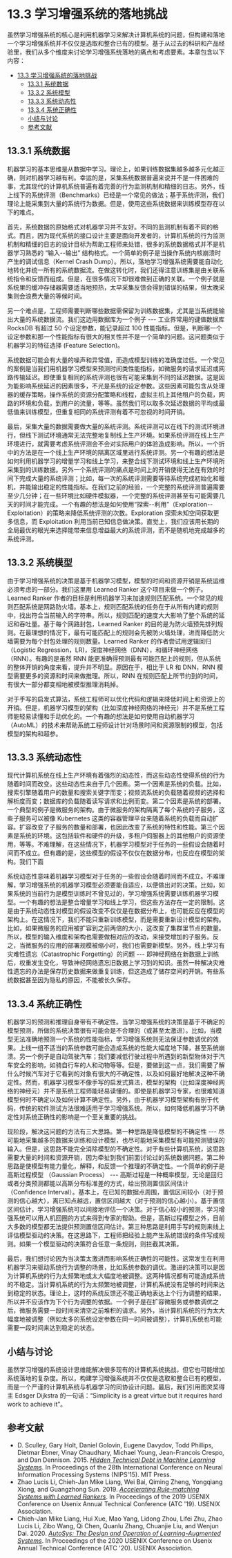 <!--Copyright © Microsoft Corporation. All rights reserved.
  适用于[License](https://github.com/microsoft/AI-System/blob/main/LICENSE)版权许可-->

# 13.3 学习增强系统的落地挑战

虽然学习增强系统的核心是利用机器学习来解决计算机系统的问题，但构建和落地一个学习增强系统并不仅仅是选取和整合已有的模型。基于从过去的科研和产品经验里，我们从多个维度来讨论学习增强系统落地的痛点和考虑要素。本章包含以下内容：

- [13.3 学习增强系统的落地挑战](#133-学习增强系统的落地挑战)
  - [13.3.1 系统数据](#1331-系统数据)
  - [13.3.2 系统模型](#1332-系统模型)
  - [13.3.3 系统动态性](#1333-系统动态性)
  - [13.3.4 系统正确性](#1334-系统正确性)
  - [小结与讨论](#小结与讨论)
  - [参考文献](#参考文献)

## 13.3.1 系统数据

机器学习的基本思维是从数据中学习。理论上，如果训练数据集越多越多元化越正确，则对机器学习越有利。幸运的是，采集系统数据普遍来说并不是一件困难的事，尤其现代的计算机系统普遍有着完善的行为监测机制和精细的日志。另外，线上线下的系统评测（Benchmarks）已经是一个常见的做法；基于系统评测，我们理论上能采集到大量的系统行为数据。但是，使用这些系统数据来训练模型存在以下的难点。

首先，系统数据的原始格式对机器学习并不友好。不同的监测机制有着不同的格式。而且，因为现代系统的接口设计主要是面向开发者的，计算机系统的行为监测机制和精细的日志的设计目标为帮助工程师来处错，很多的系统数据格式并不是机器学习熟悉的 “输入--输出” 结构格式。一个简单的例子是当操作系统内核崩溃时产生的调试信息（Kernel Crash Dump）。所以，落地学习增强系统需要能自动化地转化并统一所有的系统数据流。在做这转化时，我们还得注意训练集是由关联系统指令和反馈而组成。但是，在很多情况下却很难做到正确的关联。一个例子就是系统里的缓冲存储器需要适当地预热，太早采集反馈会得到错误的结果，但太晚采集则会浪费大量的等候时间。

另一个难点是，工程师需要判断哪些数据需保留为训练数据集，尤其是当系统能输出大量的系统数据流。我们这边用数据库为一个例子 --- 工业界常用的键值数据库 RocksDB 有超过 50 个设定参数，能记录超过 100 性能指标。但是，判断哪一个设定参数和那一个性能指标有很大的相关性并不是一个简单的问题。这问题类似于机器学习的特征选择 (Feature Selection)。

系统数据可能会有大量的噪声和异常值，而造成模型训练的准确度过低。一个常见的案例是当我们用机器学习模型来预测时间类性能指标，如微服务的请求延迟或网路传输延迟。即使重复相同的系统评测也很有可能采集到不同的延迟数据。这是因为能影响系统延迟的因素很多，不光是系统的设定参数。这些因素可能包含从处理器的缓存策略，操作系统的资源分配策略和线程，虚拟主机上其他租户的负载，网路的环境和负载，到用户的流量，等等。虽然我们可以取多次延迟数据的平均或最低值来训练模型，但重复相同的系统评测有着不可忽视的时间开销。

最后，采集大量的数据需要做大量的系统评测。系统评测可以在线下的测试环境进行，但线下测试环境通常无法完整地复制线上生产环境。如果系统评测在线上生产环境进行，就需要考虑系统评测会不会对实际用户的体验造成影响。所以，一个折中的方法是在一个线上生产环境的隔离区域里进行系统评测。另一个有趣的想法是如何利用机器学习的增量学习和线上学习，来整合线下测试环境和线上生产环境所采集到的训练数据。另外一个系统评测的痛点是时间上的开销使得无法在有效的时间下完成大量的系统评测；比如，每一次的系统评测需要等待系统完成初始化和暖机，并能输出稳定的性能指标。在我们之前的经验，一个完整的系统评测普遍需要至少几分钟；在一些环境比如硬件模拟器，一个完整的系统评测甚至有可能需要几天的时间才能完成。一个有趣的想法是如何使用“探索--利用”（Exploration--Exploitation）的策略来降低系统评测的次数。Exploration 探索未知空间获取更多信息，而 Exploitation 利用当前已知信息做决策。直觉上，我们应该用长期的全局最优的眼光来选择能带来信息增益最大的系统评测，而不是随机地完成越多的系统评测。

## 13.3.2 系统模型

由于学习增强系统的决策是基于机器学习模型，模型的时间和资源开销是系统运维必须考虑的一部分。我们这里用 Learned Ranker 这个项目来做一个例子。Learned Ranker 作者的目标是利用机器学习来加速规则匹配系统。一个常见的规则匹配系统是网路防火墙。基本上，规则匹配系统的任务在于从所有内建的规则中，找出符合当前输入的字符串。所以，规则匹配的速度大大影响了整个系统的延迟和吞吐量。基于每个网路封包，Learned Ranker 的目的是为防火墙预先排列规则。在最理想的情况下，最有可能匹配上的规则会先被防火墙处理，进而降低防火墙需要为每个封包处理的规则数量。Learned Ranker 的作者尝试用逻辑回归（Logistic Regression，LR)，深度神经网络（DNN），和循环神经网络（RNN）。有趣的是虽然 RNN 能更准确得预测最有可能匹配上的规则，但从系统的整体开销的角度来看，提升并不明显。原因在于，相比于 LR 和 DNN，RNN 模型需要更多的资源和时间来做推理。所以，RNN 在规则匹配上所节约到的时间，有很大一部分都变相地被模型推理消耗掉。

对于手写的启发式算法，系统工程师可以优化代码和逻辑来降低时间上和资源上的开销。但是，机器学习模型的架构（比如深度神经网络的神经元）并不是系统工程师能轻易读懂和手动优化的。一个有趣的想法是如何使用自动机器学习（AutoML）的技术来帮助系统工程师设计针对场景时间和资源限制的模型，包括模型的架构和超参。

## 13.3.3 系统动态性

现代计算机系统在线上生产环境有着强烈的动态性，而这些动态性使得系统的行为随着时间而改变。这些动态性来自于几个因素。第一个因素是系统的负载。比如，搜索引擎随着用户的数量和搜索关键字而变；视频流系统的负载随着视频的选择和解析度而变；数据库的负载随着读写请求和比例而变。第二个因素是系统的部署。一个典型的例子是微服务的架构。由于微服务的架构隔离了每个系统的子服务，这些子服务可以被像 Kubernetes 这类的容器管理平台来随着系统的负载而自动扩容。扩容改变了子服务的数量和部署，也因此改变了系统的特性和性能。第三个因素是系统的环境。这包括软件和硬件的升级，多租户伺服器上的其他租户的资源使用，等等。不难理解，在这些情况下，机器学习模型对于任务的一些假设会随着时间而不成立。但有趣的是，这些模型的假设不仅仅在数据分布，也反应在模型的架构。我们下面

系统动态性意味着机器学习模型对于任务的一些假设会随着时间而不成立。不难理解，学习增强系统的机器学习模型必须要能自适应，以便做出对的决策。比如，如果系统的当前行为是模型训练时不曾见过的，学习增强系统需要训练机器学习模型。一个有趣的想法是整合增量学习和线上学习，但这些方法存在一定的限制。这是由于系统动态性对模型的假设改变不仅仅是在数据分布上，也可能反应在模型的架构上。在这情况下，我们不能只重新训练模型，而是需要重新设计模型的架构。比如，如果微服务的应用被扩容到之前两倍的大小，这改变了集群里节点的数量。所以，模型的输入维度和架构也需要做相对应的改动，来接受增加的子服务。反之，当微服务的应用的部署规模被缩小时，我们也需要新模型。另外，线上学习有灾难性遗忘（Catastrophic Forgetting）的问题 --- 即神经网络在新数据上训练后，权重发生变化，导致神经网络遗忘旧数据上学习到的知识。虽然一种解决灾难性遗忘的办法是保存历史数据来做重复训练，但这造成了储存空间的开销。有些系统数据甚至因为隐私的原因，不能被长久保存。

## 13.3.4 系统正确性

机器学习的预测和推理自身带有不确定性。当学习增强系统的决策是基于不确定的模型预测，所做的系统决策很有可能会是不合理的（或甚至太激进）。比如，当模型无法准确地预测一个系统的性能指标，学习增强系统则无法保证参数调优的效果。上线一组不适当的系统参数可能会造成系统的性能大幅度地下降，甚至系统崩溃。另一个例子是自动驾驶汽车；我们要减低行驶过程中所遇到的新型物体对于汽车安全的影响，如骑自行车的人和动物等等。但是，要做到这一点，我们需要了解什么时候汽车对于它看到的对象有很大的不确定性，以及如何最好地解决这种不确定性。然而，机器学习模型不像手写的启发式算法，模型的架构（比如深度神经网络的神经元）并不是系统工程师能轻易读懂的。即使是机器学习专家，也很难知道模型何时不确定以及如何计算不确定性。另外，由于机器学习模型架构有别于代码，传统的软件测试方法很难适用于学习增强系统。所以，如何降低机器学习不确定性对系统正确性的影响是一个至关重要的挑战。

现阶段，解决这问题的方法有三大思路。第一种思路是降低模型的不确定性 --- 尽可能地采集越多的数据来训练和设计模型，也尽可能地采集模型有可能预测错误的输入。但是，这思路不能完全消除模型的不确定性。对于有些计算机系统，这思路需要大量的时间和资源开销，因为牵扯到我们前面讨论过的系统数据问题。第二种思路是使模型有能力量化，解释，和反馈一个推理的不确定性。一个简单的例子是高斯过程模型 （Gaussian Process） --- 高斯过程是一种概率模型，无论是回归或者分类预测都能以高斯分布标准差的方式，给出预测置信区间估计 （Confidence Interval）。基本上，在已知的数据点周围，置信区间较小（对于预测的信心越大），离已知点越远，置信区间越大（对于预测的信心越小）。基于置信区间估计，学习增强系统可以间接地评估一个决策。对于信心较小的预测，学习增强系统可以用人机回圈的方式来得到专家的帮助。但是，高斯过程模型之外，目前大多数的模型都无法提供预测置信区间估计。第三种思路是利用手写的规则来线上评估模型驱动的决策。在这思路下，工程师把经验上能产生系统错误的条件写成规则。如果一个模型驱动的决策符合任意一条规则，则拦截其决策。

最后，我们想讨论因为当决策太激进而影响系统正确性的可能性。这常发生在利用机器学习来驱动系统行为调整的场景，比如系统参数的调优。激进的决策可以是因为计算机系统的行为太频繁地或太大幅度地被调整。这两种情况都有可能造成系统的不稳定。当计算机系统的行为太频繁地被调整，计算机系统没有足够的时间来达到稳定的状态。理论上，这时的系统反馈还不能正确地表达上个行为调整的结果，所以并不应该作为下个行为调整的依据。一个例子是在扩容微服务或参数调优之后，微服务需要一段时间来清空之前堆积的请求。另外，当计算机系统的行为太大幅度地被调整（例如太多的系统设定参数在同一时间被调整），计算机系统也可能需要一段时间来达到稳定的状态。

## 小结与讨论

虽然学习增强的系统设计思维能解决很多现有的计算机系统挑战，但它也可能增加系统落地的复杂度。所以，构建学习增强系统并不仅仅是选取和整合已有的模型，而是一个严谨的计算机系统与机器学习的同协设计问题。最后，我们引用图灵奖得主 Edsger Dijkstra 的一句话：“Simplicity is a great virtue but it requires hard work to achieve it”。

## 参考文献

- D. Sculley, Gary Holt, Daniel Golovin, Eugene Davydov, Todd Phillips, Dietmar Ebner, Vinay Chaudhary, Michael Young, Jean-Francois Crespo, and Dan Dennison. 2015. [*Hidden Technical Debt in Machine Learning Systems*](https://dl.acm.org/doi/10.5555/2969442.2969519). In Proceedings of the 28th International Conference on Neural Information Processing Systems (NIPS'15). MIT Press.
- Zhao Lucis Li, Chieh-Jan Mike Liang, Wei Bai, Qiming Zheng, Yongqiang Xiong, and Guangzhong Sun. 2019. [*Accelerating Rule-matching Systems with Learned Rankers*](https://www.usenix.org/conference/atc19/presentation/li-zhao). In Proceedings of the 2019 USENIX Conference on Usenix Annual Technical Conference (ATC '19). USENIX Association.
- Chieh-Jan Mike Liang, Hui Xue, Mao Yang, Lidong Zhou, Lifei Zhu, Zhao Lucis Li, Zibo Wang, Qi Chen, Quanlu Zhang, Chuanjie Liu, and Wenjun Dai. 2020. [*AutoSys: The Design and Operation of Learning-Augmented Systems*](https://dl.acm.org/doi/abs/10.5555/3489146.3489168). In Proceedings of the 2020 USENIX Conference on Usenix Annual Technical Conference (ATC '20). USENIX Association.
